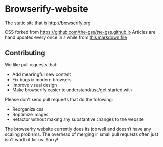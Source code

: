 # Browserify-website

The static site that is http://browserify.org

CSS forked from https://github.com/the-gss/the-gss.github.io
Articles are hand updated every once in a while from [this markdown file](https://github.com/learn-js/learn-js.github.com/blob/master/_posts/posts/2013-11-24-browserify-resources.md)

## Contributing

We like pull requests that:

- Add meaningful new content
- Fix bugs in modern browsers
- Improve visual design
- Make browserify easier to understand/use/get started with

Please don't send pull requests that do the following:

- Reorganize css
- Roptimize images
- Refactor without making any substantive changes to the website

The browserify website currently does its job well and doesn't have any scaling problems. The overhead of merging in small pull requests often just isn't worth it for us. 
Sorry!
